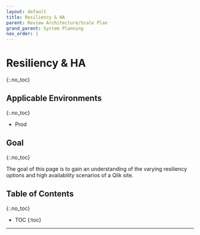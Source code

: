 ```yaml
---
layout: default
title: Resiliency & HA
parent: Review Architecture/Scale Plan
grand_parent: System Planning
nav_order: 1
---
```


# Resiliency & HA
{:.no_toc}

## Applicable Environments
{:.no_toc}
- Prod

## Goal
{:.no_toc}

The goal of this page is to gain an understanding of the varying resiliency options and high availability scenarios of a Qlik site.

## Table of Contents
{:.no_toc}

* TOC
{:toc}

-------------------------
